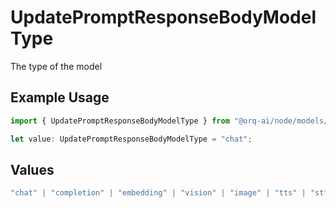 # UpdatePromptResponseBodyModelType

The type of the model

## Example Usage

```typescript
import { UpdatePromptResponseBodyModelType } from "@orq-ai/node/models/operations";

let value: UpdatePromptResponseBodyModelType = "chat";
```

## Values

```typescript
"chat" | "completion" | "embedding" | "vision" | "image" | "tts" | "stt" | "rerank" | "moderations"
```